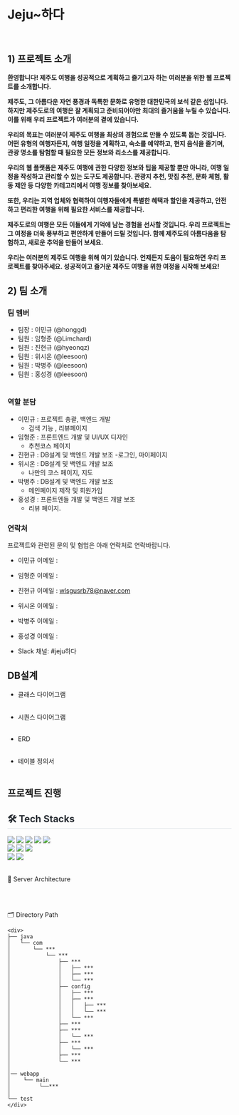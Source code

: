 <h1><b>Jeju~하다</b></h1><br>



## 1) 프로젝트 소개
<b>
환영합니다! 제주도 여행을 성공적으로 계획하고 즐기고자 하는 여러분을 위한 웹 프로젝트를 소개합니다.

제주도, 그 아름다운 자연 풍경과 독특한 문화로 유명한 대한민국의 보석 같은 섬입니다. 하지만 제주도로의 여행은 잘 계획되고 준비되어야만 최대의 즐거움을 누릴 수 있습니다. 이를 위해 우리 프로젝트가 여러분의 곁에 있습니다.

우리의 목표는 여러분이 제주도 여행을 최상의 경험으로 만들 수 있도록 돕는 것입니다. 어떤 유형의 여행자든지, 여행 일정을 계획하고, 숙소를 예약하고, 현지 음식을 즐기며, 관광 명소를 탐험할 때 필요한 모든 정보와 리소스를 제공합니다.

우리의 웹 플랫폼은 제주도 여행에 관한 다양한 정보와 팁을 제공할 뿐만 아니라, 여행 일정을 작성하고 관리할 수 있는 도구도 제공합니다. 관광지 추천, 맛집 추천, 문화 체험, 활동 제안 등 다양한 카테고리에서 여행 정보를 찾아보세요.

또한, 우리는 지역 업체와 협력하여 여행자들에게 특별한 혜택과 할인을 제공하고, 안전하고 편리한 여행을 위해 필요한 서비스를 제공합니다.

제주도로의 여행은 모든 이들에게 기억에 남는 경험을 선사할 것입니다. 우리 프로젝트는 그 여정을 더욱 풍부하고 편안하게 만들어 드릴 것입니다. 함께 제주도의 아름다움을 탐험하고, 새로운 추억을 만들어 보세요.

우리는 여러분의 제주도 여행을 위해 여기 있습니다. 언제든지 도움이 필요하면 우리 프로젝트를 찾아주세요. 성공적이고 즐거운 제주도 여행을 위한 여정을 시작해 보세요!</b><br>

## 2) 팀 소개

### 팀 멤버

- 팀장 : 이민규 (@honggd)
- 팀원 : 임형준 (@Limchard)
- 팀원 : 진현규 (@hyeonqz)
- 팀원 : 위시온 (@leesoon)
- 팀원 : 박병주 (@leesoon)
- 팀원 : 홍성경 (@leesoon)<br><br>


### 역할 분담

- 이민규 : 프로젝트 총괄, 백엔드 개발
  - 검색 기능 , 리뷰페이지
- 임형준 : 프론트엔드 개발 및 UI/UX 디자인
  - 추천코스 페이지
- 진현규 : DB설계 및 백엔드 개발 보조
  -로그인, 마이페이지
- 위시온 : DB설계 및 백엔드 개발 보조
  - 나만의 코스 페이지, 지도
- 박병주 : DB설계 및 백엔드 개발 보조
  - 메인페이지 제작 및 회원가입
- 홍성경 : 프론트엔들 개발 및 백엔드 개발 보조
  - 리뷰 페이지.


### 연락처

프로젝트와 관련된 문의 및 협업은 아래 연락처로 연락바랍니다.

- 이민규 이메일 : 
- 임형준 이메일 :
- 진현규 이메일 : wlsgusrb78@naver.com
- 위시온 이메일 : 
- 박병주 이메일 :
- 홍성경 이메일 :

 
- Slack 채널: #jeju하다

## DB설계 

 - 클래스 다이어그램<br><br>



 
 - 시퀀스 다이어그램<br><br>



 
 - ERD<br><br>



 
 - 테이블 정의서<br><br>

 ## 프로젝트 진행

<h2 style="border-bottom: 1px solid #d8dee4; color: #282d33;"> 🛠️ Tech Stacks </h2>

<div>
    <img src="https://img.shields.io/badge/Bootstrap-7952B3?style=flat&logo=Bootstrap&logoColor=white">
    <img src="https://img.shields.io/badge/HTML5-E34F26?style=flat&logo=HTML5&logoColor=white">
    <img src="https://img.shields.io/badge/CSS3-1572B6?style=flat&logo=CSS3&logoColor=white">
    <img src="https://img.shields.io/badge/jQuery-0769AD?style=flat&logo=jQuery&logoColor=white">
    <img src="https://img.shields.io/badge/Javascript-F7DF1E?style=flat&logo=Javascript&logoColor=white">
</div>

<div>
    <img src="https://img.shields.io/badge/Apache%20Tomcat-F8DC75?style=flat&logo=Apache%20Tomcat&logoColor=white">
    <img src="https://img.shields.io/badge/Github-181717?style=flat&logo=Github&logoColor=white">
    <img src="https://img.shields.io/badge/Java-007396?style=flat&logo=Java&logoColor=white">
</div>

<div>
    <img src="https://img.shields.io/badge/MySQL-4479A1?style=flat&logo=MySQL&logoColor=white">
    <img src="https://img.shields.io/badge/Oracle-F80000?style=flat&logo=Oracle&logoColor=white">
</div><br>



💼 Server Architecture



<br><br>

🗂️ Directory Path
```
<div>
├── java
│   └── com
│       └── ***
│           └── ***
│               ├── ***
│               │   ├── ***
│               │   ├── ***
│               │   └── ***
│               ├── config
│               │   ├── ***
│               │   ├── ***
│               │   │   ├── ***
│               │   │   └── ***
│               │   └── ***
│               ├── ***
│               ├── ***
│               │   └── ***
│               ├── ***
│               │   └── ***
│               ├── ***
│               └── ***
│
│── webapp
│    └── main
│         └──***
│
└── test
</div>
```



